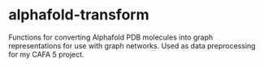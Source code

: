 # alphafold-transform
Functions for converting Alphafold PDB molecules into graph representations for use with graph networks. Used as data preprocessing for my CAFA 5 project.
